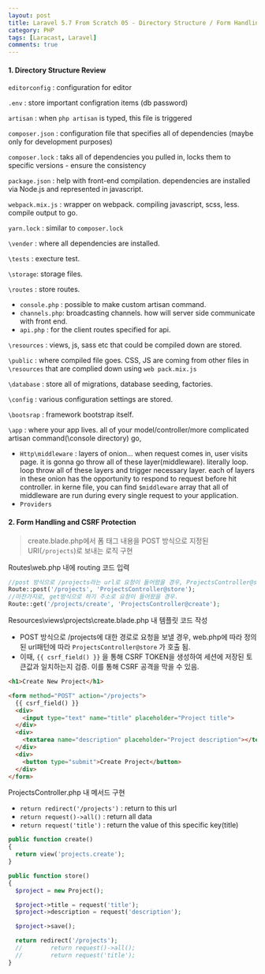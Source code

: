 ```yaml
---
layout: post
title: Laravel 5.7 From Scratch 05 - Directory Structure / Form Handling / CSRF
category: PHP
tags: [Laracast, Laravel]
comments: true
---
```




#### 1. Directory Structure Review

`editorconfig` : configuration for editor

`.env` : store important configration items (db password)

`artisan` : when `php artisan` is typed, this file is triggered

`composer.json` : configuration file that specifies all of dependencies (maybe only for development purposes)

`composer.lock` : taks all of dependencies you pulled in, locks them to specific versions - ensure the consistency 

`package.json` : help with front-end compilation. dependencies are installed via Node.js and represented in javascript.

`webpack.mix.js` : wrapper on webpack. compiling javascript, scss, less. compile output to go.

`yarn.lock` : similar to `composer.lock` 

`\vender` : where all dependencies are installed.

`\tests` : execture test.

`\storage`: storage files.

`\routes` : store routes.

- `console.php` : possible to make custom artisan command.
- `channels.php`: broadcasting channels. how will server side communicate with front end.
- `api.php` : for the client routes specified for api.

`\resources` : views, js, sass etc that could be compiled down are stored.

`\public` : where compiled file goes. CSS, JS are coming from other files in `\resources` that are complied down using `web pack.mix.js`

`\database` : store all of migrations, database seeding, factories.

`\config` : various configuration settings are stored.

`\bootsrap` : framework bootstrap itself.

`\app` : where your app lives. all of your model/controller/more complicated artisan command(\\console directory) go, 

- `Http\middleware` : layers of onion...  when request comes in, user visits page. it is gonna go throw all of these layer(middleware). literally loop. loop throw all of these layers and trigger necessary layer. each of layers in these onion has the opportunity to respond to request before hit controller. in kerne file, you can find `$middleware` array  that all of middleware are run during every single request to your application.
- `Providers` 



#### 2. Form Handling and CSRF Protection

> create.blade.php에서 폼 태그 내용을 POST 방식으로 지정된 URI(`/projects`)로 보내는 로직 구현

Routes\web.php 내에 routing 코드 입력

```php
//post 방식으로 /projects라는 url로 요청이 들어왔을 경우, ProjectsController@store메서드 호출
Route::post('/projects', 'ProjectsController@store'); 
//마찬가지로, get방식으로 하기 주소로 요청이 들어왔을 경우.
Route::get('/projects/create', 'ProjectsController@create');
```



Resources\views\projects\create.blade.php 내 템플릿 코드 작성

- POST 방식으로 /projects에 대한 경로로 요청을 보낼 경우, web.php에 따라 정의된 url패턴에 따라 `ProjectsController@store` 가 호출 됨.
- 이때, `{{ csrf_field() }}` 을 통해 CSRF TOKEN을 생성하여 세션에 저장된 토큰값과 일치하는지 검증. 이를 통해 CSRF 공격을 막을 수 있음.

```html
<h1>Create New Project</h1>

<form method="POST" action="/projects">
  {{ csrf_field() }}
  <div>
    <input type="text" name="title" placeholder="Project title">
  </div>
  <div>
    <textarea name="description" placeholder="Project description"></textarea>
  </div>
  <div>
    <button type="submit">Create Project</button>
  </div>
</form>
```



ProjectsController.php 내 메서드 구현

- `return redirect('/projects')` : return to this url
- `return request()->all()` : return all data
- `return request('title')` : return the value of this specific key(title)

```php
public function create()
{
  return view('projects.create');
}

public function store()
{
  $project = new Project();

  $project->title = request('title');
  $project->description = request('description');

  $project->save();

  return redirect('/projects');
  //        return request()->all();
  //        return request('title');
}
```

